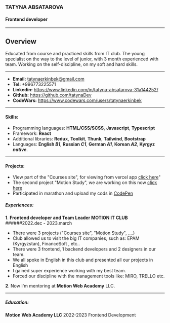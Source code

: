### TATYNA ABSATAROVA
#### Frontend developer
___

## Overview
Educated from course and practiced skills from IT club. The young specialist on the way to the level of junior, with 3 month experienced with team. Working on the self-discipline, on my soft and hard skills.

___

- **Email:** tatynaerkinbek@gmail.com
- **Tel:** +996773225571
- **Linkedin:** https://www.linkedin.com/in/tatyna-absatarova-31a144252/
- **Github:** https://github.com/tatynaDev
- **CodeWars:** https://www.codewars.com/users/tatynaerkinbek

___

#### Skills:
- Programming languages: **HTML/CSS/SCSS**, **Javascript**, **Typescript**
- Framework: **React** 
- Additional libraries: **Redux**, **Toolkit**, **Thunk**, **Tailwind**, **Bootstrap**
- Languages: **English *B1***, **Russian *C1***, **German *A1***, **Korean *A2***, **Kyrgyz *native***.

___

#### Projects:
- View part of the "Courses site", for viewing from vercel app [click here](https://club-project.vercel.app/)"
- The second project "Motion Study", we are working on this now [click here](https://motion-study-8t479tfq6-tatynaerkinbek.vercel.app/StudyAbroad)
- Participated in marathon and upload my cods in [CodePen](https://codepen.io/your-work)

##### Experiences:
**1**. **Frontend developer and Team Leader MOTION IT CLUB**
######2022.dec - 2023.march
- There were 3 projects ("Courses site", "Motion Study", ....)
- Club allowed us to visit the big IT companies, such as: EPAM (Kyrgyzstan), FinanceSoft , etc..
- There were 3 frontend, 1 backend developers and 2 designers in our team.
- We all spoke in English in this club and presented all our projects in English 
- I gained super experience working with my best team.
- Forced our discipline with the management tools like: MIRO, TRELLO etc.

**2**. Now I'm mentoring at **Motion Web Academy** LLC.

___
##### Education:
**Motion Web Academy LLC**
2022-2023
Frontend Development